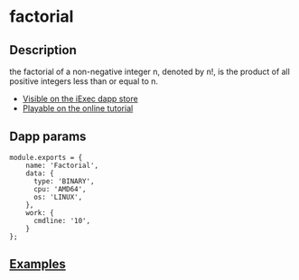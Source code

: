 # factorial
## Description
the factorial of a non-negative integer n, denoted by n!, is the product of all positive integers less than or equal to n.
 * [Visible on the iExec dapp store](https://dapps.iex.ec)
 * [Playable on the online tutorial](https://www.katacoda.com/sulliwane/scenarios/hello-world)

## Dapp params
```
module.exports = {
    name: 'Factorial',
    data: {
      type: 'BINARY',
      cpu: 'AMD64',
      os: 'LINUX',
    },
    work: {
      cmdline: '10',
    }
};
```


## [Examples](./examples)
